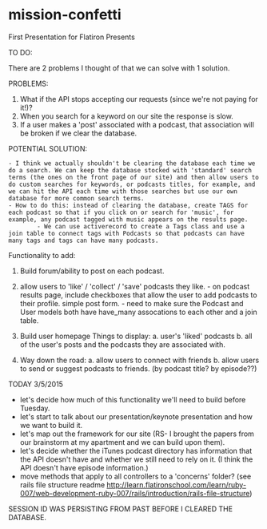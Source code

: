 # mission-confetti
First Presentation for Flatiron Presents

TO DO:

There are 2 problems I thought of that we can solve with 1 solution.

PROBLEMS:
1. What if the API stops accepting our requests (since we're not paying for it!)?
2. When you search for a keyword on our site the response is slow.
3. If a user makes a 'post' associated with a podcast, that association will be broken if we clear the database.

POTENTIAL SOLUTION:

	- I think we actually shouldn't be clearing the database each time we do a search. We can keep the database stocked with 'standard' search terms (the ones on the front page of our site) and then allow users to do custom searches for keywords, or podcasts titles, for example, and we can hit the API each time with those searches but use our own database for more common search terms.
	- How to do this: instead of clearing the database, create TAGS for each podcast so that if you click on or search for 'music', for example, any podcast tagged with music appears on the results page.
			- We can use activerecord to create a Tags class and use a join table to connect tags with Podcasts so that podcasts can have many tags and tags can have many podcasts.

Functionality to add:

1. Build forum/ability to post on each podcast.

2. allow users to 'like' / 'collect' / 'save' podcasts they like.
		- on podcast results page, include checkboxes that allow the user to add podcasts to their profile. simple post form.
		- need to make sure the Podcast and User models both have have_many assocations to each other and a join table.

3. Build user homepage
		Things to display:
				a. user's 'liked' podcasts
				b. all of the user's posts and the podcasts they are associated with.

4. Way down the road:
		a. allow users to connect with friends
		b. allow users to send or suggest podcasts to friends. (by podcast title? by episode??)

TODAY 3/5/2015
- let's decide how much of this functionality we'll need to build before Tuesday.
- let's start to talk about our presentation/keynote presentation and how we want to build it.
- let's map out the framework for our site (RS- I brought the papers from our brainstorm at my apartment and we can build upon them).
- let's decide whether the iTunes podcast directory has information that the API doesn't have and whether we still need to rely on it. (I think the API doesn't have episode information.)
- move methods that apply to all controllers to a 'concerns' folder? (see rails file structure readme http://learn.flatironschool.com/learn/ruby-007/web-development-ruby-007/rails/introduction/rails-file-structure)


SESSION ID WAS PERSISTING FROM PAST BEFORE I CLEARED THE DATABASE.